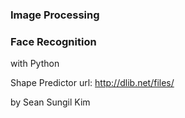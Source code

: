 ### Image Processing
### Face Recognition
with Python

Shape Predictor url: http://dlib.net/files/

by Sean Sungil Kim
